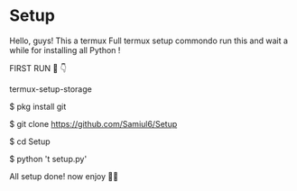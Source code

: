 # Setup
Hello, guys!  This a termux Full termux setup commondo 
run this and wait a while for installing all Python !

FIRST RUN 👀 👇

termux-setup-storage

$ pkg install git

$ git clone https://github.com/Samiul6/Setup

$ cd Setup

$ python 't setup.py'

All setup done! now enjoy 🤳🌺

